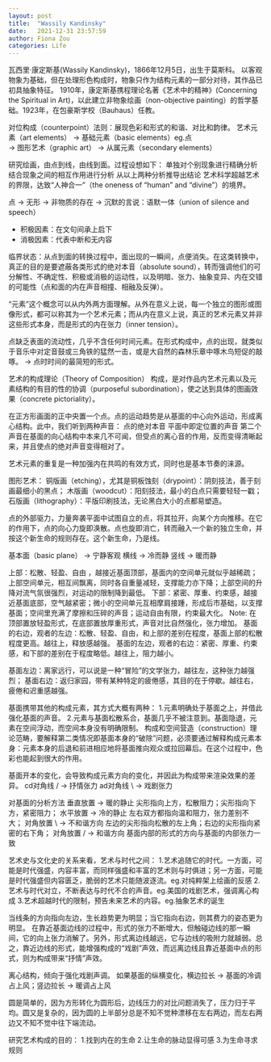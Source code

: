 ```yaml
---
layout: post
title:  "Wassily Kandinsky"
date:   2021-12-31 23:57:59
author: Fiona Zou
categories: Life
---
```


瓦西里·康定斯基(Wassily Kandinsky)，1866年12月5日，出生于莫斯科。
以客观物象为基础，但在处理形色构成时，物象只作为结构元素的一部分对待，其作品已初具抽象特征。
1910年，康定斯基携程理论名著《艺术中的精神》(Concerning the Spiritual in Art)，以此建立非物象绘画（non-objective painting）的哲学基础。1923年，在包豪斯学校（Bauhaus）任教。

对位构成（counterpoint）法则：展现色彩和形式的和谐、对比和韵律。
艺术元素（art elements） 
→ 基础元素（basic elements）eg.点           
→ 图形艺术（graphic art）
→ 从属元素（secondary elements）

研究绘画，由点到线，由线到面。过程设想如下：
单独对个别现象进行精确分析
结合现象之间的相互作用进行分析
从以上两种分析推导出结论
艺术科学超越艺术的界限，达致“人神合一”（the oneness of “human” and “divine”）的境界。


点 → 无形 → 非物质的存在 → 沉默的言说：语默一体（union of silence and speech）
* 积极因素：在文句间承上启下
* 消极因素：代表中断和无内容

临界状态：从点到面的转换过程中，面出现的一瞬间，点便消失。在这类转换中，真正的目的是要遮蔽各类形式的绝对本音（absolute sound），转而强调他们的可分解性、不确定性、积极或消极的运动性，以及明暗、张力、抽象变异、内在交错的可能性（点和面的内在声音相撞、相融及反弹）。

“元素”这个概念可以从内外两方面理解。从外在意义上说，每一个独立的图形或图像形式，都可以称其为一个艺术元素；而从内在意义上说，真正的艺术元素又并非这些形式本身，而是形式的内在张力（inner tension）。

点缺乏表面的流动性，几乎不含任何时间元素。在形式构成中，点的出现，就类似于音乐中对定音鼓或三角铁的猛然一击，或是大自然的森林乐章中啄木鸟短促的敲啄。 →  点时时间的最简短的形式。

艺术的构成理论（Theory of Composition）
构成，是对作品内艺术元素以及元素结构的有目的性的协调（purposeful subordination），使之达到具体的图画效果（concrete pictoriality）。

在正方形画面的正中央置一个点。点的运动趋势是从基面的中心向外运动，形成离心结构。此中，我们听到两种声音：
点的绝对本音
平面中即定位置的声音
第二个声音在基面的向心结构中本来几不可闻，但受点的离心音的作用，反而变得清晰起来，并且使点的绝对声音变得相对了。

艺术元素的重复是一种加强内在共鸣的有效方式，同时也是基本节奏的涞源。

图形艺术：
铜版画（etching），尤其是铜板蚀刻（drypoint）：阴刻技法，善于刻画最细小的黑点；
木版画（woodcut）：阳刻技法，最小的白点只需要轻轻一戳；
石版画（lithography）：平版印刷技法，无论黑白大小的点都易塑造。

点的外部驱力，力量奔袭平面中试图自立的点，将其拉开，向某个方向推移。在它的作用下，点的向心力旋即涣散。点也旋即消亡，转而融入一个新的独立生命，并按这个新生命的规则存在。这个新生命，乃是线。


基本面（basic plane） →  宁静客观
横线 → 冷而静
竖线 → 暖而静

上部：松散、轻盈、自由 ，越接近基面顶部，基面内的空间单元就似乎越稀疏；上部空间单元，相互间飘离，同时各自重量减轻，支撑能力亦下降；上部空间的升降对流气氛很强烈，对运动的限制降到最低。
下部：紧密、厚重、约束感，越接近基面底部，空气越紧密；微小的空间单元互相摩肩接踵，形成后市基础，以支撑基面；空间里充满了摩擦和压碎的声音；运动自由有限，约束最大化。
Note: 在顶部置放轻盈形式，在底部置放厚重形式，声音对比自然强化，张力增加。
基面的右边，观者的左边：松散、轻盈、自由，和上部的差别在程度，基面上部的松散程度更高。越往上，释放感越强。
基面的左边，观者的右边：紧密、厚重、约束感，和下部的差别在于程度略低。越往上，阻力越小。

基面左边：离家远行，可以说是一种“冒险”的文学张力，越往左，这种张力越强烈；
基面右边：返归家园，带有某种特定的疲倦感，其目的在于停歇。越往右，疲倦和迟重感越强。

基面携带其他的构成元素，其方式大概有两种：
1.元素明确处于基面之上，并借此强化基面的声音。
2.元素与基面松散系合，基面几乎不被注意到。基面隐退，元素在空间浮动，而空间本身没有明确限制。
构成和空间营造（construction）理论范畴，要解释第二类情况即基面本身的“破除”问题，必须要通过解释构成元素本身：元素本身的后退和前进相应地将基面推向观众或拉回幕后。在这个过程中，色彩也能起到很大的作用。

基面开本的变化，会导致构成元素方向的变化，并因此为构成带来渲染效果的差异。
cd对角线 / → 抒情张力
ad对角线 \ → 戏剧张力

对基面的分析方法
垂直放置 → 暖的静止  尖形指向上方，松散阻力；尖形指向下方，紧密阻力；
水平放置 → 冷的静止  左右双方都指向温和阻力，张力差别不大；
对角放置 \ → 不和谐方向   左边的尖形指向松散的左上角；右边的尖形指向紧密的右下角；
对角放置 / → 和谐方向   基面内部的形式的方向与基面的内部张力一致

艺术史与文化史的关系来看，艺术与时代之间：
1.艺术追随它的时代。一方面，可能是时代强盛，内容丰富，而同样强盛和丰富的艺术则与时俱进；另一方面，可能是时代强盛但内容匮乏，脆弱的艺术只能随波逐流。eg.对纯粹架上绘画的反感
2.艺术与时代对立，不断表达与时代不合的声音。eg.美国的戏剧艺术，强调离心构成
3.艺术超越时代的限制，预告未来艺术的内容。eg.抽象艺术的诞生

当线条的方向指向左边，生长趋势更为明显；当它指向右边，则其费力的姿态更为明显。
在靠近基面边线的过程中，形式的张力不断增大，但触碰边线的那一瞬间，它的向上张力消解了。另外，形式离边线越远，它与边线的吸附力就越弱。总之，靠近边线的形式，能增强构成的“戏剧”声效，而远离边线且靠近基面中点的形式，则为构成带来“抒情”声效。

离心结构，倾向于强化戏剧声调。
如果基面的纵横变化，横边拉长 → 基面的冷调占上风；竖边拉长 → 暖调占上风

圆是简单的，因为方形转化为圆形后，边线压力的对比问题消失了，压力归于平均。圆又是复杂的，因为圆的上半部分总是不知不觉种漂移在左右两边，而左右两边又不知不觉中往下端流动。

研究艺术构成的目的：
1.找到内在的生命
2.让生命的脉动显得可感
3.为生命寻求规则


